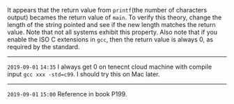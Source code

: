 It appears that the return value from `printf`(the number of characters output)
becames the return value of `main`. To verify this theory, change the length of
the string pointed and see if the new length matches the return value. Note that
not all systems exhibit this property. Also note that if you enable the ISO C
extensions in `gcc`, then the return value is always 0, as required by the
standard.

------

`2019-09-01` `14:35`
I always get 0 on tenecnt cloud machine with compile input `gcc xxx -std=c99`. I
should try this on Mac later.

------

`2019-09-01` `15:00`
Reference in book P199.

